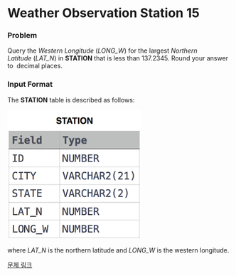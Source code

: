 # Weather Observation Station 15

### Problem

Query the *Western Longitude* (*LONG_W*) for the largest *Northern Latitude* (*LAT_N*) in **STATION** that is less than 137.2345. Round your answer to  decimal places.

### Input Format

The **STATION** table is described as follows:

![image.png](image.png)

where *LAT_N* is the northern latitude and *LONG_W* is the western longitude.

[문제 링크](https://www.hackerrank.com/challenges/weather-observation-station-15/problem?isFullScreen=true)